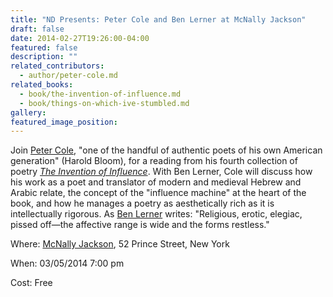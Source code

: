 ```yaml
---
title: "ND Presents: Peter Cole and Ben Lerner at McNally Jackson"
draft: false
date: 2014-02-27T19:26:00-04:00
featured: false
description: ""
related_contributors:
  - author/peter-cole.md
related_books:
  - book/the-invention-of-influence.md
  - book/things-on-which-ive-stumbled.md
gallery:
featured_image_position: 
---
```


Join [Peter Cole](http://ndbooks.com/author/peter-cole), "one of the handful of authentic poets of his own American generation" (Harold Bloom), for a reading from his fourth collection of poetry [_The Invention of Influence_](http://ndbooks.com/book/the-invention-of-influence). With Ben Lerner, Cole will discuss how his work as a poet and translator of modern and medieval Hebrew and Arabic relate, the concept of the "influence machine" at the heart of the book, and how he manages a poetry as aesthetically rich as it is intellectually rigorous. As [Ben Lerner](http://coffeehousepress.org/authors/ben-lerner/) writes: "Religious, erotic, elegiac, pissed off—the affective range is wide and the forms restless."

Where: [McNally Jackson](http://www.mcnallyjackson.com/event/new-directions-presents-peter-cole-and-ben-lerner), 52 Prince Street, New York

When: 03/05/2014 7:00 pm

Cost: Free

